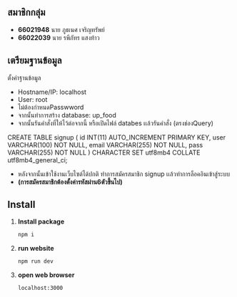## สมาชิกกลุ่ม  
- **66021948** นาย ภูธเนศ เจริญทรัพย์  
- **66022039** นาย รพีภัทร แสงท้าว


## เตรียมฐานข้อมูล
ตั้งค่าฐานข้อมูล
- Hostname/IP: localhost
- User:  root
- ไม่ต้องกำหนดPasswword
- จากนั้นทำการสร้าง database: up_food
- จากนั้นรันคำสั่งที่ให้ไว้ต่อจากนี้ หรือเปิดไฟล์ databes เเล้วรันคำสั่ง (ตรงช่องQuery)

CREATE TABLE signup (
    id INT(11) AUTO_INCREMENT PRIMARY KEY,
    user VARCHAR(100) NOT NULL,
    email VARCHAR(255) NOT NULL,
    pass VARCHAR(255) NOT NULL
) CHARACTER SET utf8mb4 COLLATE utf8mb4_general_ci;

- หลังจากนั้นเข้าใช้งานเว็บไซต์ได้ปกติ ทำการสมัครสมาชิก signup เเล้วทำการล็อคอินเข้าสู่ระบบ
- **(การสมัครสมาชิกต้องตั้งค่ารหัสผ่าน6ตัวขึ้นไป)**
## Install  
1. **Install package**  
   ```sh
   npm i
2. **run website**
   ```sh
   npm run dev
3. **open web browser**
   ```sh
   localhost:3000


